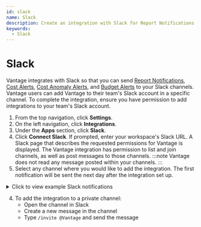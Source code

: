 ```yaml
---
id: slack
name: Slack
description: Create an integration with Slack for Report Notifications, anomaly alerts, and budget alerts.
keywords:
  - Slack
---
```


# Slack

Vantage integrates with Slack so that you can send [Report Notifications](/report_notifications), [Cost Alerts](/cost_alerts), [Cost Anomaly Alerts](/cost_anomaly_alerts), and [Budget Alerts](/budgets#create-alerts) to your Slack channels. Vantage users can add Vantage to their team's Slack account in a specific channel. To complete the integration, ensure you have permission to add integrations to your team's Slack account.

1. From the top navigation, click **Settings**.
2. On the left navigation, click **Integrations**.
3. Under the **Apps** section, click **Slack**.
4. Click **Connect Slack**. If prompted, enter your workspace's Slack URL. A Slack page that describes the requested permissions for Vantage is displayed. The Vantage integration has permission to list and join channels, as well as post messages to those channels.
   :::note
   Vantage does not read any message posted within your channels.
   :::
5. Select any channel where you would like to add the integration. The first notification will be sent the next day after the integration set up.

  <details><summary>Click to view example Slack notifications</summary>
    <div>
      <img alt="Example Report Notification in Slack message" width="80%" src="https://assets.vantage.sh/docs/slack-notification.png"/>
    </div>
  </details>

4. To add the integration to a private channel:
   - Open the channel in Slack
   - Create a new message in the channel
   - Type `/invite @Vantage` and send the message


